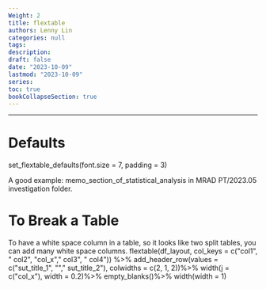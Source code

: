 ```yaml
---
Weight: 2
title: flextable
authors: Lenny Lin
categories: null
tags: 
description: 
draft: false
date: "2023-10-09"
lastmod: "2023-10-09"
series:
toc: true
bookCollapseSection: true
---
```



<!--more-->

---
# Defaults
set_flextable_defaults(font.size = 7, padding = 3) 

A good example:   memo_section_of_statistical_analysis in MRAD PT/2023.05 investigation folder.

# To Break a Table
To have a white space column in a table, so it looks like two split tables, you can add many white space columns.
flextable(df_layout, col_keys = c("col1", " col2", "col_x"," col3", " col4")) %>%
  add_header_row(values = c("sut_title_1", ""," sut_title_2"), colwidths = c(2, 1, 2))%>%
  width(j = c("col_x"), width = 0.2)%>%
  empty_blanks()%>%
  width(width = 1)


